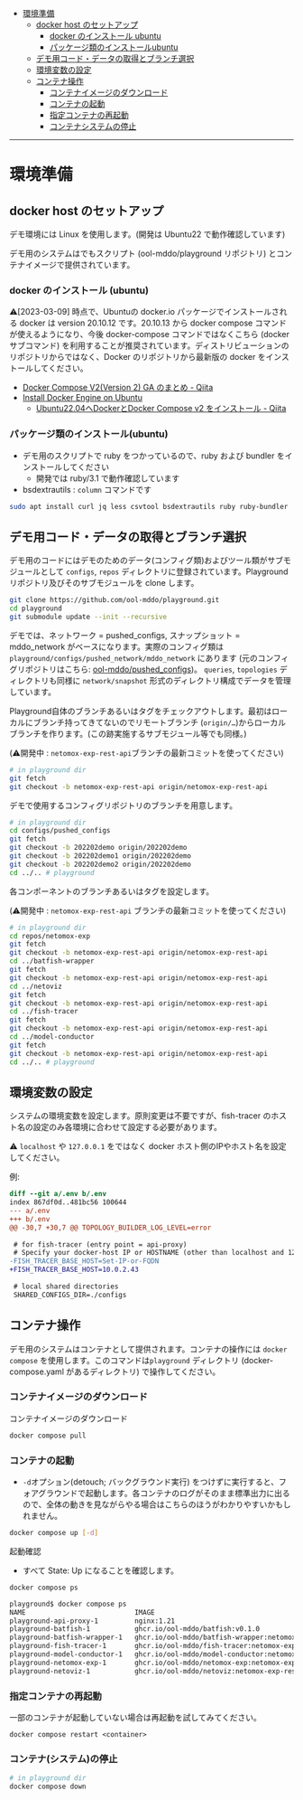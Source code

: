 <!-- TOC -->

- [環境準備](#%E7%92%B0%E5%A2%83%E6%BA%96%E5%82%99)
  - [docker host のセットアップ](#docker-host-%E3%81%AE%E3%82%BB%E3%83%83%E3%83%88%E3%82%A2%E3%83%83%E3%83%97)
    - [docker のインストール ubuntu](#docker-%E3%81%AE%E3%82%A4%E3%83%B3%E3%82%B9%E3%83%88%E3%83%BC%E3%83%AB-ubuntu)
    - [パッケージ類のインストールubuntu](#%E3%83%91%E3%83%83%E3%82%B1%E3%83%BC%E3%82%B8%E9%A1%9E%E3%81%AE%E3%82%A4%E3%83%B3%E3%82%B9%E3%83%88%E3%83%BC%E3%83%ABubuntu)
  - [デモ用コード・データの取得とブランチ選択](#%E3%83%87%E3%83%A2%E7%94%A8%E3%82%B3%E3%83%BC%E3%83%89%E3%83%BB%E3%83%87%E3%83%BC%E3%82%BF%E3%81%AE%E5%8F%96%E5%BE%97%E3%81%A8%E3%83%96%E3%83%A9%E3%83%B3%E3%83%81%E9%81%B8%E6%8A%9E)
  - [環境変数の設定](#%E7%92%B0%E5%A2%83%E5%A4%89%E6%95%B0%E3%81%AE%E8%A8%AD%E5%AE%9A)
  - [コンテナ操作](#%E3%82%B3%E3%83%B3%E3%83%86%E3%83%8A%E6%93%8D%E4%BD%9C)
    - [コンテナイメージのダウンロード](#%E3%82%B3%E3%83%B3%E3%83%86%E3%83%8A%E3%82%A4%E3%83%A1%E3%83%BC%E3%82%B8%E3%81%AE%E3%83%80%E3%82%A6%E3%83%B3%E3%83%AD%E3%83%BC%E3%83%89)
    - [コンテナの起動](#%E3%82%B3%E3%83%B3%E3%83%86%E3%83%8A%E3%81%AE%E8%B5%B7%E5%8B%95)
    - [指定コンテナの再起動](#%E6%8C%87%E5%AE%9A%E3%82%B3%E3%83%B3%E3%83%86%E3%83%8A%E3%81%AE%E5%86%8D%E8%B5%B7%E5%8B%95)
    - [コンテナシステムの停止](#%E3%82%B3%E3%83%B3%E3%83%86%E3%83%8A%E3%82%B7%E3%82%B9%E3%83%86%E3%83%A0%E3%81%AE%E5%81%9C%E6%AD%A2)

<!-- /TOC -->

---

# 環境準備

## docker host のセットアップ

デモ環境には Linux を使用します。(開発は Ubuntu22 で動作確認しています)

デモ用のシステムはでもスクリプト (ool-mddo/playground リポジトリ) とコンテナイメージで提供されています。

### docker のインストール (ubuntu)

⚠️[2023-03-09] 時点で、Ubuntuの docker.io パッケージでインストールされる docker は version 20.10.12 です。20.10.13 から docker compose コマンドが使えるようになり、今後 docker-compose コマンドではなくこちら (docker サブコマンド) を利用することが推奨されています。ディストリビューションのリポジトリからではなく、Docker のリポジトリから最新版の docker をインストールしてください。

- [Docker Compose V2(Version 2) GA のまとめ - Qiita](https://qiita.com/zembutsu/items/d82b2ae1a511ebd6a350#docker-engine-linux-%E3%81%A7-compose-v2-%E3%82%92%E4%BD%BF%E3%81%86%E3%81%AB%E3%81%AF)
- [Install Docker Engine on Ubuntu](https://docs.docker.com/engine/install/ubuntu/#install-using-the-repository)
    - [Ubuntu22.04へDockerとDocker Compose v2 をインストール - Qiita](https://qiita.com/kujiraza/items/a8236f65e2c46735ee91)

### パッケージ類のインストール(ubuntu)

- デモ用のスクリプトで ruby をつかっているので、ruby および bundler をインストールしてください
    - 開発では ruby/3.1 で動作確認しています
- bsdextrautils : `column` コマンドです

```bash
sudo apt install curl jq less csvtool bsdextrautils ruby ruby-bundler
```

## デモ用コード・データの取得とブランチ選択

デモ用のコードにはデモのためのデータ(コンフィグ類)およびツール類がサブモジュールとして `configs`, `repos` ディレクトリに登録されています。Playground リポジトリ及びそのサブモジュールを clone します。

```bash
git clone https://github.com/ool-mddo/playground.git
cd playground
git submodule update --init --recursive
```

デモでは、ネットワーク = pushed_configs, スナップショット = mddo_network がベースになります。実際のコンフィグ類は `playground/configs/pushed_network/mddo_network` にあります (元のコンフィグリポジトリはこちら: [ool-mddo/pushed_configs](https://github.com/ool-mddo/pushed_configs))。 `queries`, `topologies` ディレクトリも同様に `network/snapshot` 形式のディレクトリ構成でデータを管理しています。

Playground自体のブランチあるいはタグをチェックアウトします。最初はローカルにブランチ持ってきてないのでリモートブランチ (`origin/…`)からローカルブランチを作ります。(この跡実施するサブモジュール等でも同様。)

(⚠️開発中 : `netomox-exp-rest-api`ブランチの最新コミットを使ってください)

```bash
# in playground dir
git fetch
git checkout -b netomox-exp-rest-api origin/netomox-exp-rest-api
```

デモで使用するコンフィグリポジトリのブランチを用意します。

```bash
# in playground dir
cd configs/pushed_configs
git fetch
git checkout -b 202202demo origin/202202demo
git checkout -b 202202demo1 origin/202202demo
git checkout -b 202202demo2 origin/202202demo
cd ../.. # playground
```

各コンポーネントのブランチあるいはタグを設定します。

(⚠️開発中 : `netomox-exp-rest-api` ブランチの最新コミットを使ってください)

```bash
# in playground dir
cd repos/netomox-exp
git fetch
git checkout -b netomox-exp-rest-api origin/netomox-exp-rest-api
cd ../batfish-wrapper
git fetch
git checkout -b netomox-exp-rest-api origin/netomox-exp-rest-api
cd ../netoviz
git fetch
git checkout -b netomox-exp-rest-api origin/netomox-exp-rest-api
cd ../fish-tracer
git fetch
git checkout -b netomox-exp-rest-api origin/netomox-exp-rest-api
cd ../model-conductor
git fetch
git checkout -b netomox-exp-rest-api origin/netomox-exp-rest-api
cd ../.. # playground
```

## 環境変数の設定

システムの環境変数を設定します。原則変更は不要ですが、fish-tracer のホスト名の設定のみ各環境に合わせて設定する必要があります。

⚠️ `localhost` や `127.0.0.1` をではなく docker ホスト側のIPやホスト名を設定してください。

例:

```diff
diff --git a/.env b/.env
index 867df0d..481bc56 100644
--- a/.env
+++ b/.env
@@ -30,7 +30,7 @@ TOPOLOGY_BUILDER_LOG_LEVEL=error
 
 # for fish-tracer (entry point = api-proxy)
 # Specify your docker-host IP or HOSTNAME (other than localhost and 127.0.0.1)
-FISH_TRACER_BASE_HOST=Set-IP-or-FQDN
+FISH_TRACER_BASE_HOST=10.0.2.43
 
 # local shared directories
 SHARED_CONFIGS_DIR=./configs
```

## コンテナ操作

デモ用のシステムはコンテナとして提供されます。コンテナの操作には `docker compose` を使用します。このコマンドは`playground` ディレクトリ (docker-compose.yaml があるディレクトリ) で操作してください。

### コンテナイメージのダウンロード

コンテナイメージのダウンロード

```bash
docker compose pull
```

### コンテナの起動

- `-d`オプション(detouch; バックグラウンド実行) をつけずに実行すると、フォアグラウンドで起動します。各コンテナのログがそのまま標準出力に出るので、全体の動きを見ながらやる場合はこちらのほうがわかりやすいかもしれません。

```bash
docker compose up [-d]
```

起動確認

- すべて State: Up になることを確認します。

```bash
docker compose ps
```

```diff
playground$ docker compose ps
NAME                           IMAGE                                                   COMMAND                  SERVICE             CREATED             STATUS              PORTS
playground-api-proxy-1         nginx:1.21                                              "/docker-entrypoint.…"   api-proxy           18 seconds ago      Up 12 seconds       0.0.0.0:15000->80/tcp, :::15000->80/tcp
playground-batfish-1           ghcr.io/ool-mddo/batfish:v0.1.0                         "java -XX:-UseCompre…"   batfish             19 seconds ago      Up 16 seconds       9996-9997/tcp
playground-batfish-wrapper-1   ghcr.io/ool-mddo/batfish-wrapper:netomox-exp-rest-api   "/bin/sh /batfish-wr…"   batfish-wrapper     18 seconds ago      Up 16 seconds       
playground-fish-tracer-1       ghcr.io/ool-mddo/fish-tracer:netomox-exp-rest-api       "yarn dev"               fish-tracer         18 seconds ago      Up 14 seconds       
playground-model-conductor-1   ghcr.io/ool-mddo/model-conductor:netomox-exp-rest-api   "rerun --force-polli…"   model-conductor     18 seconds ago      Up 13 seconds       
playground-netomox-exp-1       ghcr.io/ool-mddo/netomox-exp:netomox-exp-rest-api       "rerun --force-polli…"   netomox-exp         18 seconds ago      Up 14 seconds       
playground-netoviz-1           ghcr.io/ool-mddo/netoviz:netomox-exp-rest-api           "docker-entrypoint.s…"   netoviz             19 seconds ago      Up 16 seconds       0.0.0.0:3000->3000/tcp, :::3000->3000/tcp
```

### 指定コンテナの再起動

一部のコンテナが起動していない場合は再起動を試してみてください。

```
docker compose restart <container>
```

### コンテナ(システム)の停止

```bash
# in playground dir
docker compose down
```
